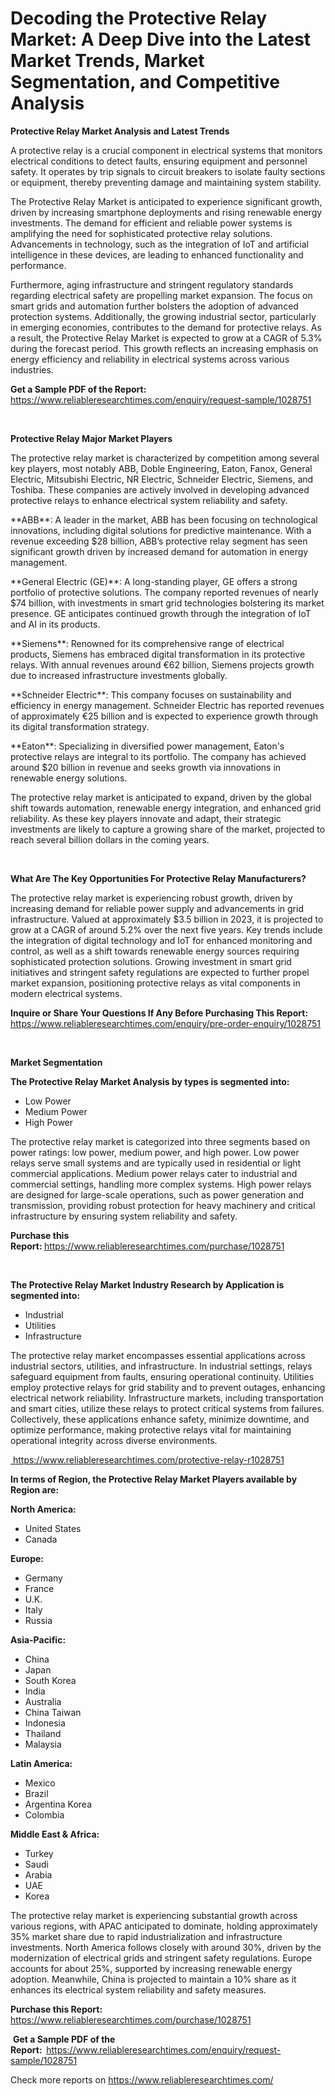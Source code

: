 <p><h1>Decoding the Protective Relay Market: A Deep Dive into the Latest Market Trends, Market Segmentation, and Competitive Analysis</h1></p><p><strong>Protective Relay Market Analysis and Latest Trends</strong></p>
<p><p>A protective relay is a crucial component in electrical systems that monitors electrical conditions to detect faults, ensuring equipment and personnel safety. It operates by trip signals to circuit breakers to isolate faulty sections or equipment, thereby preventing damage and maintaining system stability. </p><p>The Protective Relay Market is anticipated to experience significant growth, driven by increasing smartphone deployments and rising renewable energy investments. The demand for efficient and reliable power systems is amplifying the need for sophisticated protective relay solutions. Advancements in technology, such as the integration of IoT and artificial intelligence in these devices, are leading to enhanced functionality and performance. </p><p>Furthermore, aging infrastructure and stringent regulatory standards regarding electrical safety are propelling market expansion. The focus on smart grids and automation further bolsters the adoption of advanced protection systems. Additionally, the growing industrial sector, particularly in emerging economies, contributes to the demand for protective relays. As a result, the Protective Relay Market is expected to grow at a CAGR of 5.3% during the forecast period. This growth reflects an increasing emphasis on energy efficiency and reliability in electrical systems across various industries.</p></p>
<p><strong>Get a Sample PDF of the Report:&nbsp;</strong> <a href="https://www.reliableresearchtimes.com/enquiry/request-sample/1028751?utm_campaign=2009&utm_medium=2&utm_source=Github&utm_content=ia&utm_term=21032025&utm_id=protective-relay">https://www.reliableresearchtimes.com/enquiry/request-sample/1028751</a></p>
<p>&nbsp;</p>
<p><strong>Protective Relay Major Market Players</strong></p>
<p><p>The protective relay market is characterized by competition among several key players, most notably ABB, Doble Engineering, Eaton, Fanox, General Electric, Mitsubishi Electric, NR Electric, Schneider Electric, Siemens, and Toshiba. These companies are actively involved in developing advanced protective relays to enhance electrical system reliability and safety.</p><p>**ABB**: A leader in the market, ABB has been focusing on technological innovations, including digital solutions for predictive maintenance. With a revenue exceeding $28 billion, ABB’s protective relay segment has seen significant growth driven by increased demand for automation in energy management.</p><p>**General Electric (GE)**: A long-standing player, GE offers a strong portfolio of protective solutions. The company reported revenues of nearly $74 billion, with investments in smart grid technologies bolstering its market presence. GE anticipates continued growth through the integration of IoT and AI in its products.</p><p>**Siemens**: Renowned for its comprehensive range of electrical products, Siemens has embraced digital transformation in its protective relays. With annual revenues around €62 billion, Siemens projects growth due to increased infrastructure investments globally.</p><p>**Schneider Electric**: This company focuses on sustainability and efficiency in energy management. Schneider Electric has reported revenues of approximately €25 billion and is expected to experience growth through its digital transformation strategy.</p><p>**Eaton**: Specializing in diversified power management, Eaton's protective relays are integral to its portfolio. The company has achieved around $20 billion in revenue and seeks growth via innovations in renewable energy solutions.</p><p>The protective relay market is anticipated to expand, driven by the global shift towards automation, renewable energy integration, and enhanced grid reliability. As these key players innovate and adapt, their strategic investments are likely to capture a growing share of the market, projected to reach several billion dollars in the coming years.</p></p>
<p>&nbsp;</p>
<p><strong>What Are The Key Opportunities For Protective Relay Manufacturers?</strong></p>
<p><p>The protective relay market is experiencing robust growth, driven by increasing demand for reliable power supply and advancements in grid infrastructure. Valued at approximately $3.5 billion in 2023, it is projected to grow at a CAGR of around 5.2% over the next five years. Key trends include the integration of digital technology and IoT for enhanced monitoring and control, as well as a shift towards renewable energy sources requiring sophisticated protection solutions. Growing investment in smart grid initiatives and stringent safety regulations are expected to further propel market expansion, positioning protective relays as vital components in modern electrical systems.</p></p>
<p><strong>Inquire or Share Your Questions If Any Before Purchasing This Report:</strong> <a href="https://www.reliableresearchtimes.com/enquiry/pre-order-enquiry/1028751?utm_campaign=2009&utm_medium=2&utm_source=Github&utm_content=ia&utm_term=21032025&utm_id=protective-relay">https://www.reliableresearchtimes.com/enquiry/pre-order-enquiry/1028751</a></p>
<p>&nbsp;</p>
<p><strong>Market Segmentation</strong></p>
<p><strong>The Protective Relay Market Analysis by types is segmented into:</strong></p>
<p><ul><li>Low Power</li><li>Medium Power</li><li>High Power</li></ul></p>
<p><p>The protective relay market is categorized into three segments based on power ratings: low power, medium power, and high power. Low power relays serve small systems and are typically used in residential or light commercial applications. Medium power relays cater to industrial and commercial settings, handling more complex systems. High power relays are designed for large-scale operations, such as power generation and transmission, providing robust protection for heavy machinery and critical infrastructure by ensuring system reliability and safety.</p></p>
<p><strong>Purchase this Report:&nbsp;</strong><a href="https://www.reliableresearchtimes.com/purchase/1028751?utm_campaign=2009&utm_medium=2&utm_source=Github&utm_content=ia&utm_term=21032025&utm_id=protective-relay">https://www.reliableresearchtimes.com/purchase/1028751</a></p>
<p>&nbsp;</p>
<p><strong>The Protective Relay Market Industry Research by Application is segmented into:</strong></p>
<p><ul><li>Industrial</li><li>Utilities</li><li>Infrastructure</li></ul></p>
<p><p>The protective relay market encompasses essential applications across industrial sectors, utilities, and infrastructure. In industrial settings, relays safeguard equipment from faults, ensuring operational continuity. Utilities employ protective relays for grid stability and to prevent outages, enhancing electrical network reliability. Infrastructure markets, including transportation and smart cities, utilize these relays to protect critical systems from failures. Collectively, these applications enhance safety, minimize downtime, and optimize performance, making protective relays vital for maintaining operational integrity across diverse environments.</p></p>
<p><a href="https://www.reliableresearchtimes.com/protective-relay-r1028751?utm_campaign=2009&utm_medium=2&utm_source=Github&utm_content=ia&utm_term=21032025&utm_id=protective-relay">&nbsp;https://www.reliableresearchtimes.com/protective-relay-r1028751</a></p>
<p><strong>In terms of Region, the Protective Relay Market Players available by Region are:</strong></p>
<p>
    <p> <strong> North America: </strong>
        <ul>
            <li>United States</li>
            <li>Canada</li>
        </ul>
        </p> 
    <p> <strong> Europe: </strong>
        <ul>
            <li>Germany</li>
            <li>France</li>
            <li>U.K.</li>
            <li>Italy</li>
            <li>Russia</li>
        </ul>
        </p> 
    <p> <strong> Asia-Pacific: </strong>
        <ul>
            <li>China</li>
            <li>Japan</li>
            <li>South Korea</li>
            <li>India</li>
            <li>Australia</li>
            <li>China Taiwan</li>
            <li>Indonesia</li>
            <li>Thailand</li>
            <li>Malaysia</li>
        </ul>
        </p> 
    <p> <strong> Latin America: </strong>
        <ul>
            <li>Mexico</li>
            <li>Brazil</li>
            <li>Argentina Korea</li>
            <li>Colombia</li>
        </ul>
        </p> 
    <p> <strong> Middle East & Africa: </strong>
        <ul>
            <li>Turkey</li>
            <li>Saudi</li>
            <li>Arabia</li>
            <li>UAE</li>
            <li>Korea</li>
        </ul>
    </p>
    </p>
<p><p>The protective relay market is experiencing substantial growth across various regions, with APAC anticipated to dominate, holding approximately 35% market share due to rapid industrialization and infrastructure investments. North America follows closely with around 30%, driven by the modernization of electrical grids and stringent safety regulations. Europe accounts for about 25%, supported by increasing renewable energy adoption. Meanwhile, China is projected to maintain a 10% share as it enhances its electrical system reliability and safety measures.</p></p>
<p><strong>Purchase this Report: </strong><a href="https://www.reliableresearchtimes.com/purchase/1028751?utm_campaign=2009&utm_medium=2&utm_source=Github&utm_content=ia&utm_term=21032025&utm_id=protective-relay">https://www.reliableresearchtimes.com/purchase/1028751</a></p>
<p>&nbsp;<strong>Get a Sample PDF of the Report:&nbsp;&nbsp;</strong><a href="https://www.reliableresearchtimes.com/enquiry/request-sample/1028751?utm_campaign=2009&utm_medium=2&utm_source=Github&utm_content=ia&utm_term=21032025&utm_id=protective-relay">https://www.reliableresearchtimes.com/enquiry/request-sample/1028751</a></p>
<p><strong></strong></p>
<p>Check more reports on <a href="https://www.reliableresearchtimes.com/?utm_campaign=2009&utm_medium=2&utm_source=Github&utm_content=ia&utm_term=21032025&utm_id=protective-relay">https://www.reliableresearchtimes.com/</a></p>